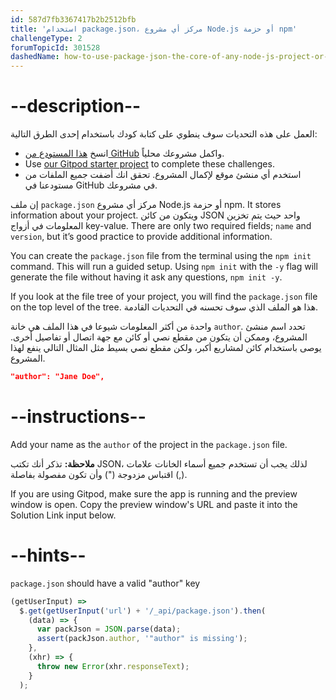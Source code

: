 ```yaml
---
id: 587d7fb3367417b2b2512bfb
title: 'استخدام package.json، مركز أي مشروع Node.js أو حزمة npm'
challengeType: 2
forumTopicId: 301528
dashedName: how-to-use-package-json-the-core-of-any-node-js-project-or-npm-package
---
```


# --description--

العمل على هذه التحديات سوف ينطوي على كتابة كودك باستخدام إحدى الطرق التالية:

- انسخ <a href="https://github.com/freeCodeCamp/boilerplate-npm/" target="_blank" rel="noopener noreferrer nofollow"> هذا المستودع من GitHub</a> واكمل مشروعك محلياً.
- Use <a href="https://gitpod.io/?autostart=true#https://github.com/freeCodeCamp/boilerplate-npm/" target="_blank" rel="noopener noreferrer nofollow">our Gitpod starter project</a> to complete these challenges.
- استخدم أي منشئ موقع لإكمال المشروع. تحقق انك أضفت جميع الملفات من مستودعنا في GitHub في مشروعك.

إن ملف `package.json` مركز أي مشروع Node.js أو حزمة npm. It stores information about your project. ويتكون من كائن JSON واحد حيث يتم تخزين المعلومات في أزواج key-value. There are only two required fields; `name` and `version`, but it’s good practice to provide additional information.

You can create the `package.json` file from the terminal using the `npm init` command. This will run a guided setup. Using `npm init` with the `-y` flag will generate the file without having it ask any questions, `npm init -y`.

If you look at the file tree of your project, you will find the `package.json` file on the top level of the tree. هذا هو الملف الذي سوف تحسنه في التحديات القادمة.

واحدة من أكثر المعلومات شيوعا في هذا الملف هي خانة `author`. تحدد اسم منشئ المشروع، وممكن أن يتكون من مقطع نصي أو كائن مع جهة اتصال أو تفاصيل أخرى. يوصى باستخدام كائن لمشاريع أكبر، ولكن مقطع نصي بسيط مثل المثال التالي ينفع لهذا المشروع.

```json
"author": "Jane Doe",
```

# --instructions--

Add your name as the `author` of the project in the `package.json` file.

**ملاحظة:** تذكر أنك تكتب JSON، لذلك يجب أن تستخدم جميع أسماء الخانات علامات اقتباس مزدوجة (") وأن تكون مفصولة بفاصلة (,).

If you are using Gitpod, make sure the app is running and the preview window is open. Copy the preview window's URL and paste it into the Solution Link input below.

# --hints--

`package.json` should have a valid "author" key

```js
(getUserInput) =>
  $.get(getUserInput('url') + '/_api/package.json').then(
    (data) => {
      var packJson = JSON.parse(data);
      assert(packJson.author, '"author" is missing');
    },
    (xhr) => {
      throw new Error(xhr.responseText);
    }
  );
```

